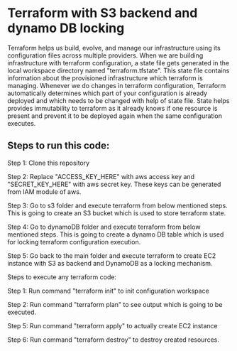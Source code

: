 # Terraform with S3 backend and dynamo DB locking

Terraform helps us build, evolve, and manage our infrastructure using its configuration files across multiple providers. When we are building infrastructure with terraform configuration, a state file gets generated in the local workspace directory named "terraform.tfstate". This state file contains information about the provisioned infrastructure which terraform is managing. Whenever we do changes in terraform configuration, Terraform automatically determines which part of your configuration is already deployed and which needs to be changed with help of state file. State helps provides immutability to terraform as it already knows if one resource is present and prevent it to be deployed again when the same configuration executes.

## Steps to run this code:

Step 1: Clone this repository

Step 2: Replace "ACCESS_KEY_HERE" with aws access key and "SECRET_KEY_HERE" with aws secret key. These keys can be generated from IAM module of aws.

Step 3: Go to s3 folder and execute terraform from below mentioned steps. This is going to create an S3 bucket which is used to store terraform state.

Step 4: Go to dynamoDB folder and execute terraform from below mentioned steps. This is going to create a dynamo DB table which is used for locking terraform configuration execution.

Step 5: Go back to the main folder and execute terraform to create EC2 instance with S3 as backend and DynamoDB as a locking mechanism.


Steps to execute any terraform code: 

Step 1: Run command "terraform init" to init configuration workspace

Step 2: Run command "terraform plan" to see output which is going to be executed.

Step 5: Run command "terraform apply" to actually create EC2 instance

Step 6: Run command "terraform destroy" to destroy created resources.